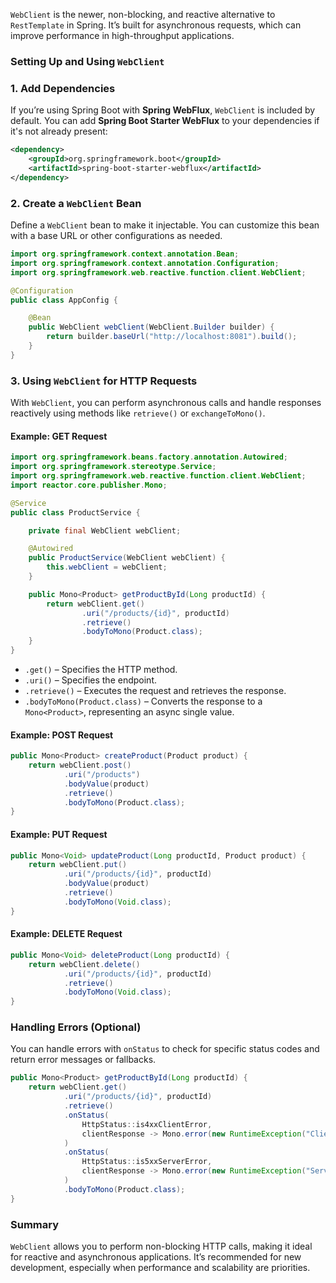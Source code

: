 `WebClient` is the newer, non-blocking, and reactive alternative to `RestTemplate` in Spring. It’s built for asynchronous requests, which can improve performance in high-throughput applications.

### Setting Up and Using `WebClient`

### 1. Add Dependencies

If you’re using Spring Boot with **Spring WebFlux**, `WebClient` is included by default. You can add **Spring Boot Starter WebFlux** to your dependencies if it's not already present:

```xml
<dependency>
    <groupId>org.springframework.boot</groupId>
    <artifactId>spring-boot-starter-webflux</artifactId>
</dependency>
```

### 2. Create a `WebClient` Bean

Define a `WebClient` bean to make it injectable. You can customize this bean with a base URL or other configurations as needed.

```java
import org.springframework.context.annotation.Bean;
import org.springframework.context.annotation.Configuration;
import org.springframework.web.reactive.function.client.WebClient;

@Configuration
public class AppConfig {

    @Bean
    public WebClient webClient(WebClient.Builder builder) {
        return builder.baseUrl("http://localhost:8081").build();
    }
}
```

### 3. Using `WebClient` for HTTP Requests

With `WebClient`, you can perform asynchronous calls and handle responses reactively using methods like `retrieve()` or `exchangeToMono()`.

#### Example: GET Request

```java
import org.springframework.beans.factory.annotation.Autowired;
import org.springframework.stereotype.Service;
import org.springframework.web.reactive.function.client.WebClient;
import reactor.core.publisher.Mono;

@Service
public class ProductService {

    private final WebClient webClient;

    @Autowired
    public ProductService(WebClient webClient) {
        this.webClient = webClient;
    }

    public Mono<Product> getProductById(Long productId) {
        return webClient.get()
                .uri("/products/{id}", productId)
                .retrieve()
                .bodyToMono(Product.class);
    }
}
```

- `.get()` – Specifies the HTTP method.
- `.uri()` – Specifies the endpoint.
- `.retrieve()` – Executes the request and retrieves the response.
- `.bodyToMono(Product.class)` – Converts the response to a `Mono<Product>`, representing an async single value.

#### Example: POST Request

```java
public Mono<Product> createProduct(Product product) {
    return webClient.post()
            .uri("/products")
            .bodyValue(product)
            .retrieve()
            .bodyToMono(Product.class);
}
```

#### Example: PUT Request

```java
public Mono<Void> updateProduct(Long productId, Product product) {
    return webClient.put()
            .uri("/products/{id}", productId)
            .bodyValue(product)
            .retrieve()
            .bodyToMono(Void.class);
}
```

#### Example: DELETE Request

```java
public Mono<Void> deleteProduct(Long productId) {
    return webClient.delete()
            .uri("/products/{id}", productId)
            .retrieve()
            .bodyToMono(Void.class);
}
```

### Handling Errors (Optional)

You can handle errors with `onStatus` to check for specific status codes and return error messages or fallbacks.

```java
public Mono<Product> getProductById(Long productId) {
    return webClient.get()
            .uri("/products/{id}", productId)
            .retrieve()
            .onStatus(
                HttpStatus::is4xxClientError, 
                clientResponse -> Mono.error(new RuntimeException("Client error"))
            )
            .onStatus(
                HttpStatus::is5xxServerError, 
                clientResponse -> Mono.error(new RuntimeException("Server error"))
            )
            .bodyToMono(Product.class);
}
```

### Summary

`WebClient` allows you to perform non-blocking HTTP calls, making it ideal for reactive and asynchronous applications. It’s recommended for new development, especially when performance and scalability are priorities.